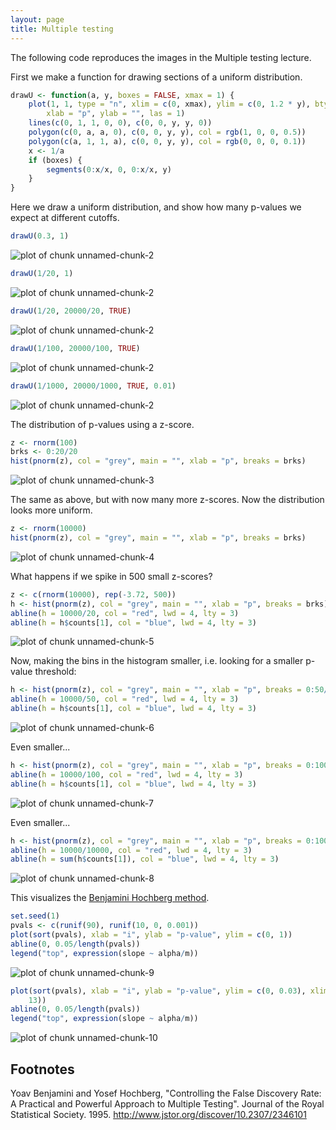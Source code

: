 ```yaml
---
layout: page
title: Multiple testing
---
```


The following code reproduces the images in the Multiple testing lecture.




First we make a function for drawing sections of a uniform distribution.


```r
drawU <- function(a, y, boxes = FALSE, xmax = 1) {
    plot(1, 1, type = "n", xlim = c(0, xmax), ylim = c(0, 1.2 * y), bty = "L", 
        xlab = "p", ylab = "", las = 1)
    lines(c(0, 1, 1, 0, 0), c(0, 0, y, y, 0))
    polygon(c(0, a, a, 0), c(0, 0, y, y), col = rgb(1, 0, 0, 0.5))
    polygon(c(a, 1, 1, a), c(0, 0, y, y), col = rgb(0, 0, 0, 0.1))
    x <- 1/a
    if (boxes) {
        segments(0:x/x, 0, 0:x/x, y)
    }
}
```


Here we draw a uniform distribution, and show how many p-values we expect at different cutoffs.


```r
drawU(0.3, 1)
```

![plot of chunk unnamed-chunk-2](figure/multtest-unnamed-chunk-21.png) 

```r
drawU(1/20, 1)
```

![plot of chunk unnamed-chunk-2](figure/multtest-unnamed-chunk-22.png) 

```r
drawU(1/20, 20000/20, TRUE)
```

![plot of chunk unnamed-chunk-2](figure/multtest-unnamed-chunk-23.png) 

```r
drawU(1/100, 20000/100, TRUE)
```

![plot of chunk unnamed-chunk-2](figure/multtest-unnamed-chunk-24.png) 

```r
drawU(1/1000, 20000/1000, TRUE, 0.01)
```

![plot of chunk unnamed-chunk-2](figure/multtest-unnamed-chunk-25.png) 


The distribution of p-values using a z-score.


```r
z <- rnorm(100)
brks <- 0:20/20
hist(pnorm(z), col = "grey", main = "", xlab = "p", breaks = brks)
```

![plot of chunk unnamed-chunk-3](figure/multtest-unnamed-chunk-3.png) 


The same as above, but with now many more z-scores. Now the distribution looks more uniform.


```r
z <- rnorm(10000)
hist(pnorm(z), col = "grey", main = "", xlab = "p", breaks = brks)
```

![plot of chunk unnamed-chunk-4](figure/multtest-unnamed-chunk-4.png) 


What happens if we spike in 500 small z-scores?


```r
z <- c(rnorm(10000), rep(-3.72, 500))
h <- hist(pnorm(z), col = "grey", main = "", xlab = "p", breaks = brks)
abline(h = 10000/20, col = "red", lwd = 4, lty = 3)
abline(h = h$counts[1], col = "blue", lwd = 4, lty = 3)
```

![plot of chunk unnamed-chunk-5](figure/multtest-unnamed-chunk-5.png) 


Now, making the bins in the histogram smaller, i.e. looking for a smaller p-value threshold:


```r
h <- hist(pnorm(z), col = "grey", main = "", xlab = "p", breaks = 0:50/50)
abline(h = 10000/50, col = "red", lwd = 4, lty = 3)
abline(h = h$counts[1], col = "blue", lwd = 4, lty = 3)
```

![plot of chunk unnamed-chunk-6](figure/multtest-unnamed-chunk-6.png) 


Even smaller...


```r
h <- hist(pnorm(z), col = "grey", main = "", xlab = "p", breaks = 0:100/100)
abline(h = 10000/100, col = "red", lwd = 4, lty = 3)
abline(h = h$counts[1], col = "blue", lwd = 4, lty = 3)
```

![plot of chunk unnamed-chunk-7](figure/multtest-unnamed-chunk-7.png) 


Even smaller...


```r
h <- hist(pnorm(z), col = "grey", main = "", xlab = "p", breaks = 0:10000/10000)
abline(h = 10000/10000, col = "red", lwd = 4, lty = 3)
abline(h = sum(h$counts[1]), col = "blue", lwd = 4, lty = 3)
```

![plot of chunk unnamed-chunk-8](figure/multtest-unnamed-chunk-8.png) 


This visualizes the [Benjamini Hochberg method](#foot).


```r
set.seed(1)
pvals <- c(runif(90), runif(10, 0, 0.001))
plot(sort(pvals), xlab = "i", ylab = "p-value", ylim = c(0, 1))
abline(0, 0.05/length(pvals))
legend("top", expression(slope ~ alpha/m))
```

![plot of chunk unnamed-chunk-9](figure/multtest-unnamed-chunk-9.png) 



```r
plot(sort(pvals), xlab = "i", ylab = "p-value", ylim = c(0, 0.03), xlim = c(0, 
    13))
abline(0, 0.05/length(pvals))
legend("top", expression(slope ~ alpha/m))
```

![plot of chunk unnamed-chunk-10](figure/multtest-unnamed-chunk-10.png) 


## Footnotes <a name="foot"></a>

Yoav Benjamini and Yosef Hochberg, "Controlling the False Discovery Rate: A Practical and Powerful Approach to Multiple Testing". Journal of the Royal Statistical Society. 1995.
<http://www.jstor.org/discover/10.2307/2346101>
